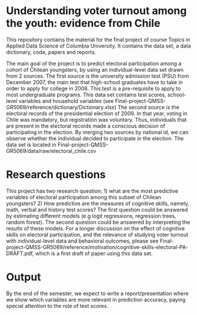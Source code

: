 
# Understanding voter turnout among the youth: evidence from Chile

This repository contains the material for the final project of course Topics in Applied Data Science of Columbia University. It contains the data set, a data dictionary, code, papers and reports. 

The main goal of the project is to predict electoral participation among a cohort of Chilean youngsters, by using an individual-level data set drawn from 2 sources. The first source is the university admission test (PSU) from December 2007, the main test that high-school graduates have to take in order to apply for college in 2008. This test is a pre-requisite to apply to most undergraduate programs. This data set contains test scores, school-level variables and household variables (see Final-project-QMSS-GR5069/reference/dictionary/Dictionary.xlsx) The second source is the electoral records of the presidential election of 2009. In that year, voting in Chile was mandatory, but registration was voluntary. Thus, individuals that are present in the electoral records made a conscious decision of participating in the election. By merging two sources by national id, we can observe whether the individual decided to participate in the election. The data set is located in Final-project-QMSS-GR5069/data/raw/electoral_chile.csv

# Research questions

This project has two research question: 1) what are the most predictive variables of electoral participation among this subset of Chilean youngsters? 2) How predictive are the measures of cognitive skills, namely, math, verbal and history test scores? The first question could be answered by estimating different models (e.g logit regressions, regression trees, random forest). The second question could be answered by interpreting the results of these models. For a longer discussion on the effect of cognitive skills on electoral participation, and the relevance of studying voter turnout with individual-level data and behavioral outcomes, please see Final-project-QMSS-GR5069/reference/motivation/cognitive-skills-electoral-PA-DRAFT.pdf, which is a first draft of paper using this data set. 

# Output

By the end of the semester, we expect to write a report/presentation where we show which variables are more relevant in prediction accuracy, paying special attention to the role of test scores. 




